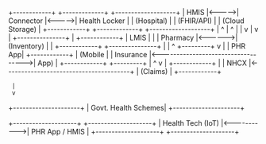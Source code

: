 +------------+       +-------------+       +-------------------+
|   HMIS     |<----->|  Connector  |<----->|     Health Locker |
| (Hospital) |       | (FHIR/API)  |       |   (Cloud Storage) |
+------------+       +-------------+       +-------------------+
     |  ^                      |                      ^
     |  |                      v                      |
     v  |             +---------------+               |
+------------+        |     LMIS      |               |
|  Pharmacy  |<------>| (Inventory)   |               |
+------------+        +---------------+               |
     |  ^                                          +---------+
     v  |                                          |  PHR App|
+------------+                                     | (Mobile |
| Insurance  |<----------------------------------->|  App)   |
+------------+                                     +---------+
     |                                                ^
     v                                                |
+------------+                                        |
|   NHCX     |<---------------------------------------+
| (Claims)   |
+------------+

     |
     v

+---------------------+
| Govt. Health Schemes|
+---------------------+

+--------------------+             +--------------------+
|  Health Tech (IoT) |<----------->|   PHR App / HMIS   |
+--------------------+             +--------------------+